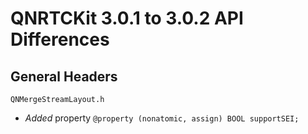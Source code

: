 # QNRTCKit 3.0.1 to 3.0.2 API Differences

## General Headers

```
QNMergeStreamLayout.h
```
- *Added*  property `@property (nonatomic, assign) BOOL supportSEI;`
